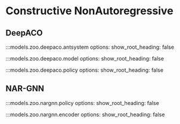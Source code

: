 
# Constructive NonAutoregressive

## DeepACO

:::models.zoo.deepaco.antsystem
    options:
      show_root_heading: false

:::models.zoo.deepaco.model
    options:
      show_root_heading: false

:::models.zoo.deepaco.policy
    options:
      show_root_heading: false


## NAR-GNN

:::models.zoo.nargnn.policy
    options:
      show_root_heading: false

:::models.zoo.nargnn.encoder
    options:
      show_root_heading: false
